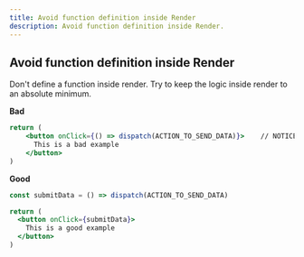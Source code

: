 ```yaml
---
title: Avoid function definition inside Render
description: Avoid function definition inside Render.
---
```



## Avoid function definition inside Render

Don't define a function inside render. Try to keep the logic inside render to an absolute minimum.


**Bad**
```jsx
return (
    <button onClick={() => dispatch(ACTION_TO_SEND_DATA)}>    // NOTICE HERE
      This is a bad example 
    </button>  
)
```

**Good**
```jsx
const submitData = () => dispatch(ACTION_TO_SEND_DATA)

return (
  <button onClick={submitData}>  
    This is a good example 
  </button>  
)

```